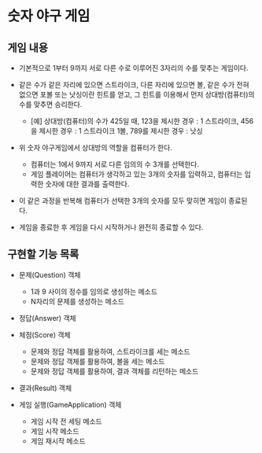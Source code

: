 # 숫자 야구 게임
## 게임 내용
* 기본적으로 1부터 9까지 서로 다른 수로 이루어진 3자리의 수를 맞추는 게임이다.

* 같은 수가 같은 자리에 있으면 스트라이크, 다른 자리에 있으면 볼, 같은 수가 전혀 없으면 포볼 또는 낫싱이란 힌트를 얻고, 그 힌트를 이용해서 먼저 상대방(컴퓨터)의 수를 맞추면 승리한다.
  * [예] 상대방(컴퓨터)의 수가 425일 때, 123을 제시한 경우 : 1 스트라이크, 456을 제시한 경우 : 1 스트라이크 1볼, 789를 제시한 경우 : 낫싱

* 위 숫자 야구게임에서 상대방의 역할을 컴퓨터가 한다.
  * 컴퓨터는 1에서 9까지 서로 다른 임의의 수 3개를 선택한다.
  * 게임 플레이어는 컴퓨터가 생각하고 있는 3개의 숫자를 입력하고, 컴퓨터는 입력한 숫자에 대한 결과를 출력한다.

* 이 같은 과정을 반복해 컴퓨터가 선택한 3개의 숫자를 모두 맞히면 게임이 종료된다.

* 게임을 종료한 후 게임을 다시 시작하거나 완전히 종료할 수 있다.

## 구현할 기능 목록

* 문제(Question) 객체
  * 1과 9 사이의 정수를 임의로 생성하는 메소드
  * N자리의 문제를 생성하는 메소드
* 정답(Answer) 객체

* 체점(Score) 객체
  * 문제와 정답 객체를 활용하여, 스트라이크를 세는 메소드
  * 문제와 정답 객체를 활용하여, 볼을 세는 메소드
  * 문제와 정답 객체를 활용하여, 결과 객체를 리턴하는 메소드

* 결과(Result) 객체

* 게임 실행(GameApplication) 객체
  * 게임 시작 전 세팅 메소드
  * 게임 시작 메소드
  * 게임 재시작 메소드

